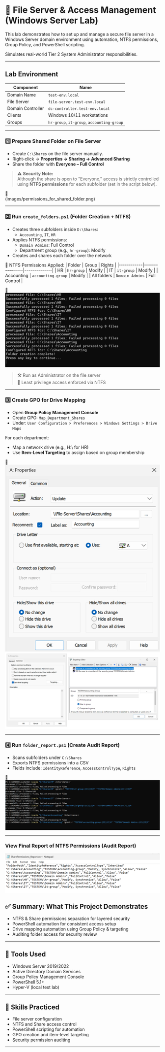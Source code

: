 # 📁 File Server & Access Management (Windows Server Lab)

This lab demonstrates how to set up and manage a secure file server in a Windows Server domain environment using automation, NTFS permissions, Group Policy, and PowerShell scripting.

Simulates real-world Tier 2 System Administrator responsibilities.

---

## Lab Environment

| Component         | Name                         |
|------------------|------------------------------|
| Domain Name       | `test-env.local`             |
| File Server       | `file-server.test-env.local` |
| Domain Controller | `dc-controller.test-env.local` |
| Clients           | Windows 10/11 workstations   |
| Groups            | `hr-group`, `it-group`, `accounting-group` |

---


### 1️⃣ Prepare Shared Folder on File Server

- Create `C:\Shares` on the file server manually.
- Right-click → **Properties → Sharing → Advanced Sharing**
- Share the folder with **Everyone – Full Control**

> ⚠️ **Security Note:**\
> Although the share is open to "Everyone," access is strictly controlled using **NTFS permissions** for each subfolder (set in the script below).

📸  
(images/permissions_for_shared_folder.png)

---

### 2️⃣ Run `create_folders.ps1` (Folder Creation + NTFS)

- Creates three subfolders inside `D:\Shares`:
  - `Accounting`, `IT`, `HR`
- Applies NTFS permissions:
  - `Domain Admins`: Full Control
  - Department group (e.g., `hr-group`): Modify
- Creates and shares each folder over the network

📜 NTFS Permissions Applied:
| Folder     | Group          | Rights       |
|------------|----------------|--------------|
| HR         | `hr-group`     | Modify       |
| IT         | `it-group`     | Modify       |
| Accounting | `accounting-group` | Modify  |
| All folders | `Domain Admins` | Full Control |

📸  
![Create_Reports.ps1 Script Results](images/create_folders_result.png)

> 🛠️ Run as Administrator on the file server  
> 🔐 Least privilege access enforced via NTFS

---

### 3️⃣ Create GPO for Drive Mapping

- Open **Group Policy Management Console**
- Create GPO: `Map_Department_Shares`
- Under: `User Configuration > Preferences > Windows Settings > Drive Maps`

For each department:
- Map a network drive (e.g., H:\ for HR)
- Use **Item-Level Targeting** to assign based on group membership

📸 
![Mapping Network Drive](images/gp_general.png) 
![Targeting](images/gp_targeting.png)

---

### 4️⃣ Run `folder_report.ps1` (Create Audit Report)

- Scans subfolders under `C:\Shares`
- Exports NTFS permissions into a CSV
- Fields include: `IdentityReference`, `AccessControlType`, `Rights`

📸  
![Fileshares Group](images/create-filesshares-group.png)

---

### View Final Report of NTFS Permissions (Audit Report)
![Outlook](images/reports_outlook.png)

## ✅ Summary: What This Project Demonstrates

- NTFS & Share permissions separation for layered security
- PowerShell automation for consistent access setup
- Drive mapping automation using Group Policy & targeting
- Auditing folder access for security review

---

## 🧰 Tools Used

- Windows Server 2019/2022
- Active Directory Domain Services
- Group Policy Management Console
- PowerShell 5.1+
- Hyper-V (local test lab)

---

## 🧠 Skills Practiced

- File server configuration
- NTFS and Share access control
- PowerShell scripting for automation
- GPO creation and item-level targeting
- Security permission auditing

---




